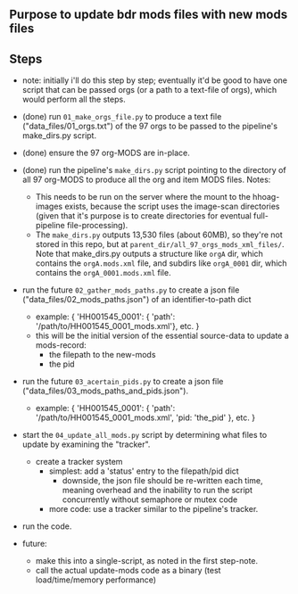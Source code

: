 ## Purpose to update bdr mods files with new mods files

## Steps

- note: initially i'll do this step by step; eventually it'd be good to have one script that can be passed orgs (or a path to a text-file of orgs), which would perform all the steps.

- (done) run `01_make_orgs_file.py` to produce a text file ("data_files/01_orgs.txt") of the 97 orgs to be passed to the pipeline's make_dirs.py script.

- (done) ensure the 97 org-MODS are in-place.

- (done) run the pipeline's `make_dirs.py` script pointing to the directory of all 97 org-MODS to produce all the org and item MODS files. Notes:
    - This needs to be run on the server where the mount to the hhoag-images exists, because the script uses the image-scan directories (given that it's purpose is to create directories for eventual full-pipeline file-processing).
    - The `make_dirs.py` outputs 13,530 files (about 60MB), so they're not stored in this repo, but at `parent_dir/all_97_orgs_mods_xml_files/`. Note that make_dirs.py outputs a structure like `orgA` dir, which contains the `orgA.mods.xml` file, and subdirs like `orgA_0001` dir, which contains the `orgA_0001.mods.xml` file.

- run the future `02_gather_mods_paths.py` to create a json file ("data_files/02_mods_paths.json") of an identifier-to-path dict
    - example: {
        'HH001545_0001': { 'path': '/path/to/HH001545_0001_mods.xml'},
        etc.
        }
    - this will be the initial version of the essential source-data to update a mods-record:
        - the filepath to the new-mods
        - the pid

- run the future `03_acertain_pids.py` to create a json file ("data_files/03_mods_paths_and_pids.json").
    - example: {
        'HH001545_0001': { 'path': '/path/to/HH001545_0001_mods.xml', 'pid: 'the_pid' },
        etc.
        }

- start the `04_update_all_mods.py` script by determining what files to update by examining the "tracker".
    - create a tracker system
        - simplest: add a 'status' entry to the filepath/pid dict
            - downside, the json file should be re-written each time, meaning overhead and the inability to run the script concurrently without semaphore or mutex code
        - more code: use a tracker similar to the pipeline's tracker.

- run the code.

- future:
    - make this into a single-script, as noted in the first step-note.
    - call the actual update-mods code as a binary (test load/time/memory performance)
